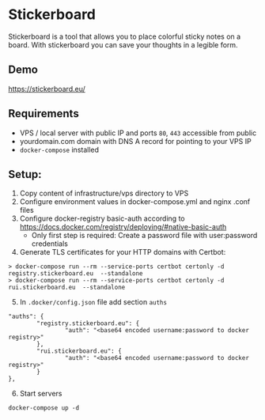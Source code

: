 # Stickerboard
Stickerboard is a tool that allows you to place colorful sticky notes on a board. With stickerboard you can save your thoughts in a legible form.

## Demo
https://stickerboard.eu/

## Requirements
* VPS / local server with public IP and ports `80`, `443` accessible from public
* yourdomain.com domain with DNS A record for pointing to your VPS IP
* `docker-compose` installed

## Setup:
1. Copy content of infrastructure/vps directory to VPS
2. Configure environment values in docker-compose.yml and nginx .conf files
3. Configure docker-registry basic-auth according to https://docs.docker.com/registry/deploying/#native-basic-auth
    - Only first step is required: Create a password file with user:password credentials
4. Generate TLS certificates for your HTTP domains with Certbot:
```
> docker-compose run --rm --service-ports certbot certonly -d registry.stickerboard.eu  --standalone
> docker-compose run --rm --service-ports certbot certonly -d rui.stickerboard.eu  --standalone
```
5. In `.docker/config.json` file add section `auths`
```
"auths": {
        "registry.stickerboard.eu": {
                "auth": "<base64 encoded username:password to docker registry>"
        },
        "rui.stickerboard.eu": {
                "auth": "<base64 encoded username:password to docker registry>"
        }
},
```
6. Start servers
```
docker-compose up -d
```
